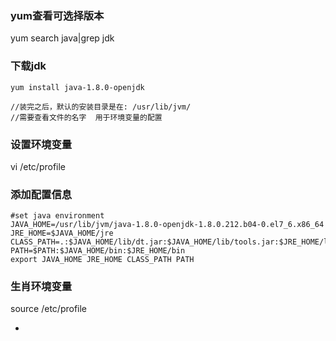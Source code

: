 ### yum查看可选择版本 ###


yum search java|grep jdk



### 下载jdk ###
    
    yum install java-1.8.0-openjdk 
    
    //装完之后，默认的安装目录是在: /usr/lib/jvm/
    //需要查看文件的名字  用于环境变量的配置

    

### 设置环境变量 ###

vi /etc/profile 



### 添加配置信息 ###

    
    #set java environment
    JAVA_HOME=/usr/lib/jvm/java-1.8.0-openjdk-1.8.0.212.b04-0.el7_6.x86_64
    JRE_HOME=$JAVA_HOME/jre
    CLASS_PATH=.:$JAVA_HOME/lib/dt.jar:$JAVA_HOME/lib/tools.jar:$JRE_HOME/lib
    PATH=$PATH:$JAVA_HOME/bin:$JRE_HOME/bin
    export JAVA_HOME JRE_HOME CLASS_PATH PATH
    


### 生肖环境变量 ###

 source /etc/profile 



















- 